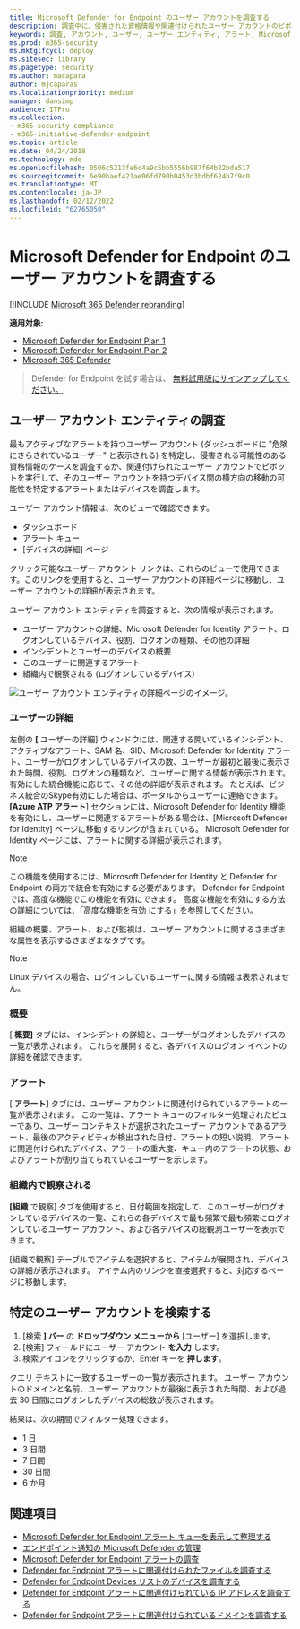 ```yaml
---
title: Microsoft Defender for Endpoint のユーザー アカウントを調査する
description: 調査中に、侵害された資格情報や関連付けられたユーザー アカウントのピボットが発生する可能性があるユーザー アカウントを調査します。
keywords: 調査, アカウント, ユーザー, ユーザー エンティティ, アラート, Microsoft Defender for Endpoint
ms.prod: m365-security
ms.mktglfcycl: deploy
ms.sitesec: library
ms.pagetype: security
ms.author: macapara
author: mjcaparas
ms.localizationpriority: medium
manager: dansimp
audience: ITPro
ms.collection:
- m365-security-compliance
- m365-initiative-defender-endpoint
ms.topic: article
ms.date: 04/24/2018
ms.technology: mde
ms.openlocfilehash: 0506c5213fe6c4a9c5bb5556b987f64b22bda517
ms.sourcegitcommit: 6e90baef421ae06fd790b0453d3bdbf624b7f9c0
ms.translationtype: MT
ms.contentlocale: ja-JP
ms.lasthandoff: 02/12/2022
ms.locfileid: "62765050"
---
```

# <a name="investigate-a-user-account-in-microsoft-defender-for-endpoint"></a>Microsoft Defender for Endpoint のユーザー アカウントを調査する

[!INCLUDE [Microsoft 365 Defender rebranding](../../includes/microsoft-defender.md)]

**適用対象:**
- [Microsoft Defender for Endpoint Plan 1](https://go.microsoft.com/fwlink/p/?linkid=2154037)
- [Microsoft Defender for Endpoint Plan 2](https://go.microsoft.com/fwlink/p/?linkid=2154037)
- [Microsoft 365 Defender](https://go.microsoft.com/fwlink/?linkid=2118804)


> Defender for Endpoint を試す場合は、 [無料試用版にサインアップしてください。](https://signup.microsoft.com/create-account/signup?products=7f379fee-c4f9-4278-b0a1-e4c8c2fcdf7e&ru=https://aka.ms/MDEp2OpenTrial?ocid=docs-wdatp-investigatgeuser-abovefoldlink)

## <a name="investigate-user-account-entities"></a>ユーザー アカウント エンティティの調査

最もアクティブなアラートを持つユーザー アカウント (ダッシュボードに "危険にさらされているユーザー" と表示される) を特定し、侵害される可能性のある資格情報のケースを調査するか、関連付けられたユーザー アカウントでピボットを実行して、そのユーザー アカウントを持つデバイス間の横方向の移動の可能性を特定するアラートまたはデバイスを調査します。

ユーザー アカウント情報は、次のビューで確認できます。

- ダッシュボード
- アラート キュー
- [デバイスの詳細] ページ

クリック可能なユーザー アカウント リンクは、これらのビューで使用できます。このリンクを使用すると、ユーザー アカウントの詳細ページに移動し、ユーザー アカウントの詳細が表示されます。

ユーザー アカウント エンティティを調査すると、次の情報が表示されます。

- ユーザー アカウントの詳細、Microsoft Defender for Identity アラート、ログオンしているデバイス、役割、ログオンの種類、その他の詳細
- インシデントとユーザーのデバイスの概要
- このユーザーに関連するアラート
- 組織内で観察される (ログオンしているデバイス)

![ユーザー アカウント エンティティの詳細ページのイメージ。](images/atp-user-details-view.png)

### <a name="user-details"></a>ユーザーの詳細

左側の **[** ユーザーの詳細] ウィンドウには、関連する開いているインシデント、アクティブなアラート、SAM 名、SID、Microsoft Defender for Identity アラート、ユーザーがログオンしているデバイスの数、ユーザーが最初と最後に表示された時間、役割、ログオンの種類など、ユーザーに関する情報が表示されます。 有効にした統合機能に応じて、その他の詳細が表示されます。 たとえば、ビジネス統合のSkype有効にした場合は、ポータルからユーザーに連絡できます。 **[Azure ATP アラート**] セクションには、Microsoft Defender for Identity 機能を有効にし、ユーザーに関連するアラートがある場合は、[Microsoft Defender for Identity] ページに移動するリンクが含まれている。 Microsoft Defender for Identity ページには、アラートに関する詳細が表示されます。

> [!NOTE]
> この機能を使用するには、Microsoft Defender for Identity と Defender for Endpoint の両方で統合を有効にする必要があります。 Defender for Endpoint では、高度な機能でこの機能を有効にできます。 高度な機能を有効にする方法の詳細については、「高度な機能を有効 [にする」を参照してください](advanced-features.md)。

組織の概要、アラート、および監視は、ユーザー アカウントに関するさまざまな属性を表示するさまざまなタブです。


>[!NOTE]
>Linux デバイスの場合、ログインしているユーザーに関する情報は表示されません。


### <a name="overview"></a>概要

[ **概要]** タブには、インシデントの詳細と、ユーザーがログオンしたデバイスの一覧が表示されます。 これらを展開すると、各デバイスのログオン イベントの詳細を確認できます。

### <a name="alerts"></a>アラート

[ **アラート]** タブには、ユーザー アカウントに関連付けられているアラートの一覧が表示されます。 この一覧は、アラート キューのフィルター[](alerts-queue.md)処理されたビューであり、ユーザー コンテキストが選択されたユーザー アカウントであるアラート、最後のアクティビティが検出された日付、アラートの短い説明、アラートに関連付けられたデバイス、アラートの重大度、キュー内のアラートの状態、およびアラートが割り当てられているユーザーを示します。

### <a name="observed-in-organization"></a>組織内で観察される

**[組織** で観察] タブを使用すると、日付範囲を指定して、このユーザーがログオンしているデバイスの一覧、これらの各デバイスで最も頻繁で最も頻繁にログオンしているユーザー アカウント、および各デバイスの総観測ユーザーを表示できます。

[組織で観察] テーブルでアイテムを選択すると、アイテムが展開され、デバイスの詳細が表示されます。 アイテム内のリンクを直接選択すると、対応するページに移動します。

## <a name="search-for-specific-user-accounts"></a>特定のユーザー アカウントを検索する

1. [検索 **] バー** の **ドロップダウン メニューから** [ユーザー] を選択します。
2. [検索] フィールドにユーザー アカウント **を入力** します。
3. 検索アイコンをクリックするか、Enter キーを **押します**。

クエリ テキストに一致するユーザーの一覧が表示されます。 ユーザー アカウントのドメインと名前、ユーザー アカウントが最後に表示された時間、および過去 30 日間にログオンしたデバイスの総数が表示されます。

結果は、次の期間でフィルター処理できます。

- 1 日
- 3 日間
- 7 日間
- 30 日間
- 6 か月

## <a name="related-topics"></a>関連項目

- [Microsoft Defender for Endpoint アラート キューを表示して整理する](alerts-queue.md)
- [エンドポイント通知の Microsoft Defender の管理](manage-alerts.md)
- [Microsoft Defender for Endpoint アラートの調査](investigate-alerts.md)
- [Defender for Endpoint アラートに関連付けられたファイルを調査する](investigate-files.md)
- [Defender for Endpoint Devices リストのデバイスを調査する](investigate-machines.md)
- [Defender for Endpoint アラートに関連付けられている IP アドレスを調査する](investigate-ip.md)
- [Defender for Endpoint アラートに関連付けられているドメインを調査する](investigate-domain.md)
